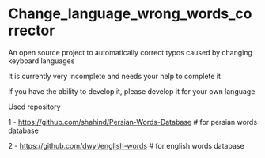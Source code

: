 # Change_language_wrong_words_corrector
An open source project to automatically correct typos caused by changing keyboard languages

It is currently very incomplete and needs your help to complete it

If you have the ability to develop it, please develop it for your own language

Used repository 

1 - https://github.com/shahind/Persian-Words-Database # for persian words database

2 - https://github.com/dwyl/english-words # for english words database
